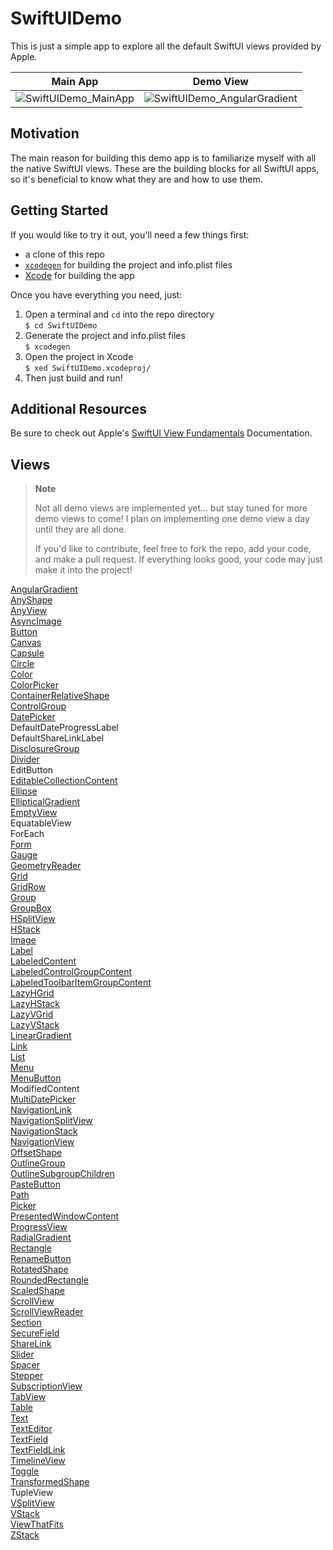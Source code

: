 # SwiftUIDemo
This is just a simple app to explore all the default SwiftUI views provided by Apple.

**Main App** | **Demo View**
:---------:|:---------:
![SwiftUIDemo_MainApp](https://user-images.githubusercontent.com/113631682/203643829-8308c1d0-47a8-4225-aa7d-a33c7cc1a973.jpg) | ![SwiftUIDemo_AngularGradient](https://user-images.githubusercontent.com/113631682/203643859-16fea30f-4a16-43a1-85fe-04111c8c062f.jpg)

  
## Motivation

The main reason for building this demo app is to familiarize myself with all the native SwiftUI views.  These are the building blocks for all SwiftUI apps, so it's beneficial to know what they are and how to use them.
  
## Getting Started
  
If you would like to try it out, you'll need a few things first:  
* a clone of this repo
* [`xcodegen`](https://github.com/yonaskolb/XcodeGen) for building the project and info.plist files
* [Xcode](https://developer.apple.com/xcode/) for building the app  
  
Once you have everything you need, just:  
1. Open a terminal and `cd` into the repo directory  
`$ cd SwiftUIDemo`  
2. Generate the project and info.plist files  
`$ xcodegen`  
3. Open the project in Xcode  
`$ xed SwiftUIDemo.xcodeproj/`  
4. Then just build and run!
  
## Additional Resources
  
Be sure to check out Apple's [SwiftUI View Fundamentals](https://developer.apple.com/documentation/swiftui/view#conforming-types) Documentation.
  
## Views
  
> **Note**
>  
> Not all demo views are implemented yet... but stay tuned for more demo views to come!
> I plan on implementing one demo view a day until they are all done.  
>  
> If you'd like to contribute, feel free to fork the repo, add your code, and make a pull request.
> If everything looks good, your code may just make it into the project!
  
[AngularGradient](https://github.com/e-b-olson/SwiftUIDemo/tree/main/SwiftUIDemo/Views/AngularGradient)  
[AnyShape](https://github.com/e-b-olson/SwiftUIDemo/tree/main/SwiftUIDemo/Views/AnyShape)  
[AnyView](https://github.com/e-b-olson/SwiftUIDemo/tree/main/SwiftUIDemo/Views/AnyView)  
[AsyncImage](https://github.com/e-b-olson/SwiftUIDemo/tree/main/SwiftUIDemo/Views/AsyncImage)  
[Button](https://github.com/e-b-olson/SwiftUIDemo/tree/main/SwiftUIDemo/Views/Button)  
[Canvas](https://github.com/e-b-olson/SwiftUIDemo/tree/main/SwiftUIDemo/Views/Canvas)  
[Capsule](https://github.com/e-b-olson/SwiftUIDemo/tree/main/SwiftUIDemo/Views/Capsule)  
[Circle](https://github.com/e-b-olson/SwiftUIDemo/tree/main/SwiftUIDemo/Views/Circle)  
[Color](https://github.com/e-b-olson/SwiftUIDemo/tree/main/SwiftUIDemo/Views/Color)  
[ColorPicker](https://github.com/e-b-olson/SwiftUIDemo/tree/main/SwiftUIDemo/Views/ColorPicker)  
[ContainerRelativeShape](https://github.com/e-b-olson/SwiftUIDemo/tree/main/SwiftUIDemo/Views/ContainerRelativeShape)  
[ControlGroup](https://github.com/e-b-olson/SwiftUIDemo/tree/main/SwiftUIDemo/Views/ControlGroup)  
[DatePicker](https://github.com/e-b-olson/SwiftUIDemo/tree/main/SwiftUIDemo/Views/DatePicker)  
DefaultDateProgressLabel  
DefaultShareLinkLabel  
[DisclosureGroup](https://github.com/e-b-olson/SwiftUIDemo/tree/main/SwiftUIDemo/Views/DisclosureGroup)  
[Divider](https://github.com/e-b-olson/SwiftUIDemo/tree/main/SwiftUIDemo/Views/Divider)  
EditButton  
[EditableCollectionContent](https://github.com/e-b-olson/SwiftUIDemo/blob/main/SwiftUIDemo/Views/EditableCollectionContent/EditableCollectionContentDemoView.swift)  
[Ellipse](https://github.com/e-b-olson/SwiftUIDemo/tree/main/SwiftUIDemo/Views/Ellipse)  
[EllipticalGradient](https://github.com/e-b-olson/SwiftUIDemo/tree/main/SwiftUIDemo/Views/EllipticalGradient)  
[EmptyView](https://github.com/e-b-olson/SwiftUIDemo/tree/main/SwiftUIDemo/Views/EmptyView)  
EquatableView  
ForEach  
[Form](https://github.com/e-b-olson/SwiftUIDemo/tree/main/SwiftUIDemo/Views/Form)  
[Gauge](https://github.com/e-b-olson/SwiftUIDemo/tree/main/SwiftUIDemo/Views/Gauge)  
[GeometryReader](https://github.com/e-b-olson/SwiftUIDemo/tree/main/SwiftUIDemo/Views/GeometryReader)  
[Grid](https://github.com/e-b-olson/SwiftUIDemo/tree/main/SwiftUIDemo/Views/Grid)  
[GridRow](https://github.com/e-b-olson/SwiftUIDemo/tree/main/SwiftUIDemo/Views/GridRow)  
[Group](https://github.com/e-b-olson/SwiftUIDemo/tree/main/SwiftUIDemo/Views/Group)  
[GroupBox](https://github.com/e-b-olson/SwiftUIDemo/tree/main/SwiftUIDemo/Views/GroupBox)  
[HSplitView](https://github.com/e-b-olson/SwiftUIDemo/tree/main/SwiftUIDemo/Views/HSplitView)  
[HStack](https://github.com/e-b-olson/SwiftUIDemo/tree/main/SwiftUIDemo/Views/HStack)  
[Image](https://github.com/e-b-olson/SwiftUIDemo/tree/main/SwiftUIDemo/Views/Image)  
[Label](https://github.com/e-b-olson/SwiftUIDemo/tree/main/SwiftUIDemo/Views/Label)  
[LabeledContent](https://github.com/e-b-olson/SwiftUIDemo/tree/main/SwiftUIDemo/Views/LabeledContent)  
[LabeledControlGroupContent](https://github.com/e-b-olson/SwiftUIDemo/tree/main/SwiftUIDemo/Views/LabeledControlGroupContent)  
[LabeledToolbarItemGroupContent](https://github.com/e-b-olson/SwiftUIDemo/tree/main/SwiftUIDemo/Views/LabeledToolbarItemGroupContent)  
[LazyHGrid](https://github.com/e-b-olson/SwiftUIDemo/tree/main/SwiftUIDemo/Views/LazyHGrid)  
[LazyHStack](https://github.com/e-b-olson/SwiftUIDemo/tree/main/SwiftUIDemo/Views/LazyHStack)  
[LazyVGrid](https://github.com/e-b-olson/SwiftUIDemo/tree/main/SwiftUIDemo/Views/LazyVGrid)  
[LazyVStack](https://github.com/e-b-olson/SwiftUIDemo/tree/main/SwiftUIDemo/Views/LazyVStack)  
[LinearGradient](https://github.com/e-b-olson/SwiftUIDemo/tree/main/SwiftUIDemo/Views/LinearGradient)  
[Link](https://github.com/e-b-olson/SwiftUIDemo/tree/main/SwiftUIDemo/Views/Link)  
[List](https://github.com/e-b-olson/SwiftUIDemo/tree/main/SwiftUIDemo/Views/List)  
[Menu](https://github.com/e-b-olson/SwiftUIDemo/tree/main/SwiftUIDemo/Views/Menu)  
[MenuButton](https://github.com/e-b-olson/SwiftUIDemo/tree/main/SwiftUIDemo/Views/MenuButton)  
ModifiedContent  
[MultiDatePicker](https://github.com/e-b-olson/SwiftUIDemo/tree/main/SwiftUIDemo/Views/MultiDatePicker)  
[NavigationLink](https://github.com/e-b-olson/SwiftUIDemo/tree/main/SwiftUIDemo/Views/NavigationLink)  
[NavigationSplitView](https://github.com/e-b-olson/SwiftUIDemo/tree/main/SwiftUIDemo/Views/NavigationSplitView)  
[NavigationStack](https://github.com/e-b-olson/SwiftUIDemo/tree/main/SwiftUIDemo/Views/NavigationStack)  
[NavigationView](https://github.com/e-b-olson/SwiftUIDemo/tree/main/SwiftUIDemo/Views/NavigationView)  
[OffsetShape](https://github.com/e-b-olson/SwiftUIDemo/tree/main/SwiftUIDemo/Views/OffsetShape)  
[OutlineGroup](https://github.com/e-b-olson/SwiftUIDemo/tree/main/SwiftUIDemo/Views/OutlineGroup)  
[OutlineSubgroupChildren](https://github.com/e-b-olson/SwiftUIDemo/tree/main/SwiftUIDemo/Views/OutlineSubgroupChildren)  
[PasteButton](https://github.com/e-b-olson/SwiftUIDemo/tree/main/SwiftUIDemo/Views/PasteButton)  
[Path](https://github.com/e-b-olson/SwiftUIDemo/tree/main/SwiftUIDemo/Views/Path)  
[Picker](https://github.com/e-b-olson/SwiftUIDemo/tree/main/SwiftUIDemo/Views/Picker)  
[PresentedWindowContent](https://github.com/e-b-olson/SwiftUIDemo/tree/main/SwiftUIDemo/Views/PresentedWindowContent)  
[ProgressView](https://github.com/e-b-olson/SwiftUIDemo/tree/main/SwiftUIDemo/Views/ProgressView)  
[RadialGradient](https://github.com/e-b-olson/SwiftUIDemo/tree/main/SwiftUIDemo/Views/RadialGradient)  
[Rectangle](https://github.com/e-b-olson/SwiftUIDemo/tree/main/SwiftUIDemo/Views/Rectangle)  
[RenameButton](https://github.com/e-b-olson/SwiftUIDemo/tree/main/SwiftUIDemo/Views/RenameButton)  
[RotatedShape](https://github.com/e-b-olson/SwiftUIDemo/tree/main/SwiftUIDemo/Views/RotatedShape)  
[RoundedRectangle](https://github.com/e-b-olson/SwiftUIDemo/tree/main/SwiftUIDemo/Views/RoundedRectangle)  
[ScaledShape](https://github.com/e-b-olson/SwiftUIDemo/tree/main/SwiftUIDemo/Views/ScaledShape)  
[ScrollView](https://github.com/e-b-olson/SwiftUIDemo/tree/main/SwiftUIDemo/Views/ScrollView)  
[ScrollViewReader](https://github.com/e-b-olson/SwiftUIDemo/tree/main/SwiftUIDemo/Views/ScrollViewReader)  
[Section](https://github.com/e-b-olson/SwiftUIDemo/tree/main/SwiftUIDemo/Views/Section)  
[SecureField](https://github.com/e-b-olson/SwiftUIDemo/tree/main/SwiftUIDemo/Views/SecureField)  
[ShareLink](https://github.com/e-b-olson/SwiftUIDemo/tree/main/SwiftUIDemo/Views/ShareLink)  
[Slider](https://github.com/e-b-olson/SwiftUIDemo/tree/main/SwiftUIDemo/Views/Slider)  
[Spacer](https://github.com/e-b-olson/SwiftUIDemo/tree/main/SwiftUIDemo/Views/Spacer)  
[Stepper](https://github.com/e-b-olson/SwiftUIDemo/tree/main/SwiftUIDemo/Views/Stepper)  
[SubscriptionView](https://github.com/e-b-olson/SwiftUIDemo/tree/main/SwiftUIDemo/Views/SubscriptionView)  
[TabView](https://github.com/e-b-olson/SwiftUIDemo/tree/main/SwiftUIDemo/Views/TabView)  
[Table](https://github.com/e-b-olson/SwiftUIDemo/tree/main/SwiftUIDemo/Views/Table)  
[Text](https://github.com/e-b-olson/SwiftUIDemo/tree/main/SwiftUIDemo/Views/Text)  
[TextEditor](https://github.com/e-b-olson/SwiftUIDemo/tree/main/SwiftUIDemo/Views/TextEditor)  
[TextField](https://github.com/e-b-olson/SwiftUIDemo/tree/main/SwiftUIDemo/Views/TextField)  
[TextFieldLink](https://github.com/e-b-olson/SwiftUIDemo/tree/main/SwiftUIDemo/Views/TextFieldLink)  
[TimelineView](https://github.com/e-b-olson/SwiftUIDemo/tree/main/SwiftUIDemo/Views/TimelineView)  
[Toggle](https://github.com/e-b-olson/SwiftUIDemo/tree/main/SwiftUIDemo/Views/Toggle)  
[TransformedShape](https://github.com/e-b-olson/SwiftUIDemo/tree/main/SwiftUIDemo/Views/TransformedShape)  
TupleView  
[VSplitView](https://github.com/e-b-olson/SwiftUIDemo/tree/main/SwiftUIDemo/Views/VSplitView)  
[VStack](https://github.com/e-b-olson/SwiftUIDemo/tree/main/SwiftUIDemo/Views/VStack)  
[ViewThatFits](https://github.com/e-b-olson/SwiftUIDemo/tree/main/SwiftUIDemo/Views/ViewThatFits)  
[ZStack](https://github.com/e-b-olson/SwiftUIDemo/tree/main/SwiftUIDemo/Views/ZStack)  


